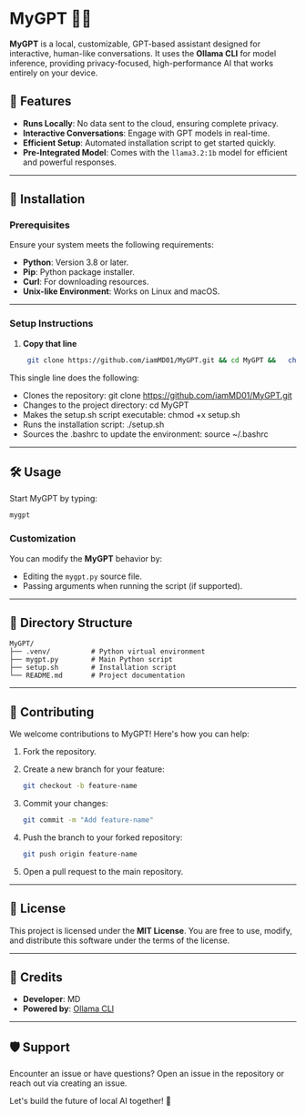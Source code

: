 # MyGPT 🧠🚀  

**MyGPT** is a local, customizable, GPT-based assistant designed for interactive, human-like conversations. It uses the **Ollama CLI** for model inference, providing privacy-focused, high-performance AI that works entirely on your device.  

## 🌟 Features  

- **Runs Locally**: No data sent to the cloud, ensuring complete privacy.  
- **Interactive Conversations**: Engage with GPT models in real-time.  
- **Efficient Setup**: Automated installation script to get started quickly.  
- **Pre-Integrated Model**: Comes with the `llama3.2:1b` model for efficient and powerful responses.  

---

## 🚀 Installation  

### Prerequisites  

Ensure your system meets the following requirements:  
- **Python**: Version 3.8 or later.  
- **Pip**: Python package installer.  
- **Curl**: For downloading resources.  
- **Unix-like Environment**: Works on Linux and macOS.  

---

### Setup Instructions  

1. **Copy that line**  

   ```bash  
    git clone https://github.com/iamMD01/MyGPT.git && cd MyGPT &&   chmod +x setup.sh && ./setup.sh && source ~/.bashrc

   ```  
This single line does the following:

- Clones the repository: git clone https://github.com/iamMD01/MyGPT.git
- Changes to the project directory: cd MyGPT
- Makes the setup.sh script executable: chmod +x setup.sh
- Runs the installation script: ./setup.sh
- Sources the .bashrc to update the environment: source ~/.bashrc


---

## 🛠️ Usage  

Start MyGPT by typing:  

```bash  
mygpt  
```  

### Customization  

You can modify the **MyGPT** behavior by:  
- Editing the `mygpt.py` source file.  
- Passing arguments when running the script (if supported).  

---

## 📂 Directory Structure  

```plaintext  
MyGPT/  
├── .venv/          # Python virtual environment  
├── mygpt.py        # Main Python script  
├── setup.sh        # Installation script  
└── README.md       # Project documentation  
```  

---

## 🤝 Contributing  

We welcome contributions to MyGPT! Here's how you can help:  

1. Fork the repository.  
2. Create a new branch for your feature:  

   ```bash  
   git checkout -b feature-name  
   ```  

3. Commit your changes:  

   ```bash  
   git commit -m "Add feature-name"  
   ```  

4. Push the branch to your forked repository:  

   ```bash  
   git push origin feature-name  
   ```  

5. Open a pull request to the main repository.  

---

## 📜 License  

This project is licensed under the **MIT License**. You are free to use, modify, and distribute this software under the terms of the license.  

---

## 🙏 Credits  

- **Developer**: MD  
- **Powered by**: [Ollama CLI](https://ollama.com)  

---

## 🛡️ Support  

Encounter an issue or have questions? Open an issue in the repository or reach out via creating an issue.  

Let's build the future of local AI together! 🌟  